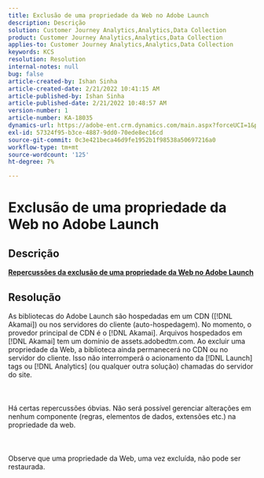 ```yaml
---
title: Exclusão de uma propriedade da Web no Adobe Launch
description: Descrição
solution: Customer Journey Analytics,Analytics,Data Collection
product: Customer Journey Analytics,Analytics,Data Collection
applies-to: Customer Journey Analytics,Analytics,Data Collection
keywords: KCS
resolution: Resolution
internal-notes: null
bug: false
article-created-by: Ishan Sinha
article-created-date: 2/21/2022 10:41:15 AM
article-published-by: Ishan Sinha
article-published-date: 2/21/2022 10:48:57 AM
version-number: 1
article-number: KA-18035
dynamics-url: https://adobe-ent.crm.dynamics.com/main.aspx?forceUCI=1&pagetype=entityrecord&etn=knowledgearticle&id=8668adc9-0293-ec11-b400-000d3a58fa8c
exl-id: 57324f95-b3ce-4887-9dd0-70ede8ec16cd
source-git-commit: 0c3e421beca46d9fe1952b1f98538a50697216a0
workflow-type: tm+mt
source-wordcount: '125'
ht-degree: 7%

---
```


# Exclusão de uma propriedade da Web no Adobe Launch

## Descrição

<u><b>Repercussões da exclusão de uma propriedade da Web no Adobe Launch</b></u>

## Resolução

As bibliotecas do Adobe Launch são hospedadas em um CDN ([!DNL Akamai]) ou nos servidores do cliente (auto-hospedagem). No momento, o provedor principal de CDN é o [!DNL Akamai]. Arquivos hospedados em [!DNL Akamai] tem um domínio de assets.adobedtm.com. Ao excluir uma propriedade da Web, a biblioteca ainda permanecerá no CDN ou no servidor do cliente. Isso não interromperá o acionamento da [!DNL Launch] tags ou [!DNL Analytics] (ou qualquer outra solução) chamadas do servidor do site.<br><br> <br><br>Há certas repercussões óbvias. Não será possível gerenciar alterações em nenhum componente (regras, elementos de dados, extensões etc.) na propriedade da web.<br><br> <br><br>Observe que uma propriedade da Web, uma vez excluída, não pode ser restaurada.

